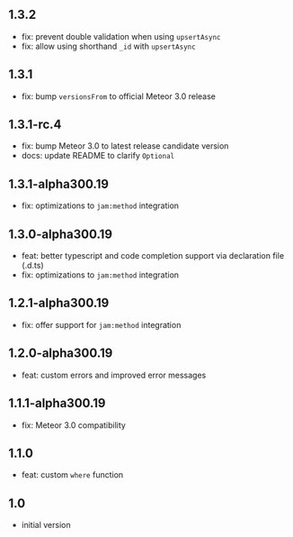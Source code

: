## 1.3.2
* fix: prevent double validation when using `upsertAsync`
* fix: allow using shorthand `_id` with `upsertAsync`

## 1.3.1
* fix: bump `versionsFrom` to official Meteor 3.0 release

## 1.3.1-rc.4
* fix: bump Meteor 3.0 to latest release candidate version
* docs: update README to clarify `Optional`

## 1.3.1-alpha300.19
* fix: optimizations to `jam:method` integration

## 1.3.0-alpha300.19
* feat: better typescript and code completion support via declaration file (.d.ts)
* fix: optimizations to `jam:method` integration

## 1.2.1-alpha300.19
* fix: offer support for `jam:method` integration

## 1.2.0-alpha300.19
* feat: custom errors and improved error messages

## 1.1.1-alpha300.19
* fix: Meteor 3.0 compatibility

## 1.1.0
* feat: custom `where` function

## 1.0
* initial version
